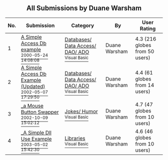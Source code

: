 ﻿<div align="center">

## All Submissions by Duane Warsham

</div>

No.  | Submission | Category | By   | User Rating
---- | ---------- | -------- | ---- | -----------
1 | [A Simple Access Db example<br /><sup>2000-05-24 14:08:08</sup>](https://github.com/Planet-Source-Code/duane-warsham-a-simple-access-db-example__1-8329) | [Databases/ Data Access/ DAO/ ADO<br /><sup>Visual Basic</sup>](../ByCategory/databases-data-access-dao-ado__1-6.md) | Duane Warsham | 4.3 (216 globes from 50 users)
2 | [A Simple Access Db Example \(Updated\)<br /><sup>2002-05-07 17:29:50</sup>](https://github.com/Planet-Source-Code/duane-warsham-a-simple-access-db-example-updated__1-34585) | [Databases/ Data Access/ DAO/ ADO<br /><sup>Visual Basic</sup>](../ByCategory/databases-data-access-dao-ado__1-6.md) | Duane Warsham | 4.4 (61 globes from 14 users)
3 | [\_a Mouse Button Swapper<br /><sup>2002-10-09 15:02:12</sup>](https://github.com/Planet-Source-Code/duane-warsham-a-mouse-button-swapper__1-39671) | [Jokes/ Humor<br /><sup>Visual Basic</sup>](../ByCategory/jokes-humor__1-40.md) | Duane Warsham | 4.7 (47 globes from 10 users)
4 | [\_A Simple Dll Use Example<br /><sup>2003-05-02 15:42:30</sup>](https://github.com/Planet-Source-Code/duane-warsham-a-simple-dll-use-example__1-45194) | [Libraries<br /><sup>Visual Basic</sup>](../ByCategory/libraries__1-49.md) | Duane Warsham | 4.6 (46 globes from 10 users)
